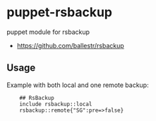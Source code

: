 # puppet-rsbackup
puppet module for rsbackup
* https://github.com/ballestr/rsbackup

## Usage

Example with both local and one remote backup:
```
    ## RsBackup
    include rsbackup::local
    rsbackup::remote{"SG":pre=>false}
```
